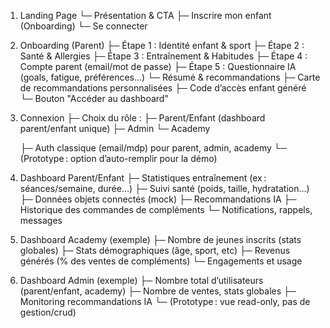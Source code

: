 1. Landing Page
    └─ Présentation & CTA
         ├─ Inscrire mon enfant (Onboarding)
         └─ Se connecter

2. Onboarding (Parent)
    ├─ Étape 1 : Identité enfant & sport
    ├─ Étape 2 : Santé & Allergies
    ├─ Étape 3 : Entraînement & Habitudes
    ├─ Étape 4 : Compte parent (email/mot de passe)
    ├─ Étape 5 : Questionnaire IA (goals, fatigue, préférences…)
    └─ Résumé & recommandations
         ├─ Carte de recommandations personnalisées
         ├─ Code d’accès enfant généré
         └─ Bouton "Accéder au dashboard"

3. Connexion
    ├─ Choix du rôle :
         ├─ Parent/Enfant (dashboard parent/enfant unique)
         ├─ Admin
         └─ Academy

    ├─ Auth classique (email/mdp) pour parent, admin, academy
    └─ (Prototype : option d’auto-remplir pour la démo)

4. Dashboard Parent/Enfant
    ├─ Statistiques entraînement (ex : séances/semaine, durée…)
    ├─ Suivi santé (poids, taille, hydratation…)
    ├─ Données objets connectés (mock)
    ├─ Recommandations IA
    ├─ Historique des commandes de compléments
    └─ Notifications, rappels, messages

5. Dashboard Academy (exemple)
    ├─ Nombre de jeunes inscrits (stats globales)
    ├─ Stats démographiques (âge, sport, etc)
    ├─ Revenus générés (% des ventes de compléments)
    └─ Engagements et usage

6. Dashboard Admin (exemple)
    ├─ Nombre total d’utilisateurs (parent/enfant, academy)
    ├─ Nombre de ventes, stats globales
    ├─ Monitoring recommandations IA
    └─ (Prototype : vue read-only, pas de gestion/crud)